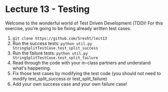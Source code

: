 # Lecture 13 - Testing

Welcome to the wonderful world of Test Driven Development (TDD)!
For this exercise, you're going to be fixing already written test cases.

1. `git clone https://github.com/Sresht/lect13`
2. Run the success tests: `python util.py StringSplitTestCase.test_split_success`
3. Run the failure tests: `python util.py StringSplitTestCase.test_split_failure`
4. Read through the code with your in-class partners and understand what's
   happening.
5. Fix those test cases by modifying the test code 
    (you should not need to modify test\_split\_success or test\_split\_failure)
6. Add your own success case and your own failure case!
